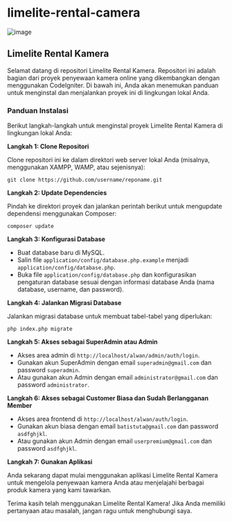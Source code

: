 # limelite-rental-camera
![image](https://github.com/muhammad-dicky/limelite-rental-camera/assets/58357765/43ca8b62-820c-4683-8ccb-c5a4c8ce97f3)

## Limelite Rental Kamera

Selamat datang di repositori Limelite Rental Kamera. Repositori ini adalah bagian dari proyek penyewaan kamera online yang dikembangkan dengan menggunakan CodeIgniter. Di bawah ini, Anda akan menemukan panduan untuk menginstal dan menjalankan proyek ini di lingkungan lokal Anda.

### Panduan Instalasi

Berikut langkah-langkah untuk menginstal proyek Limelite Rental Kamera di lingkungan lokal Anda:

**Langkah 1: Clone Repositori**

Clone repositori ini ke dalam direktori web server lokal Anda (misalnya, menggunakan XAMPP, WAMP, atau sejenisnya):

```
git clone https://github.com/username/reponame.git
```

**Langkah 2: Update Dependencies**

Pindah ke direktori proyek dan jalankan perintah berikut untuk mengupdate dependensi menggunakan Composer:

```
composer update
```

**Langkah 3: Konfigurasi Database**

- Buat database baru di MySQL.
- Salin file `application/config/database.php.example` menjadi `application/config/database.php`.
- Buka file `application/config/database.php` dan konfigurasikan pengaturan database sesuai dengan informasi database Anda (nama database, username, dan password).

**Langkah 4: Jalankan Migrasi Database**

Jalankan migrasi database untuk membuat tabel-tabel yang diperlukan:

```
php index.php migrate
```

**Langkah 5: Akses sebagai SuperAdmin atau Admin**

- Akses area admin di `http://localhost/alwan/admin/auth/login`.
- Gunakan akun SuperAdmin dengan email `superadmin@gmail.com` dan password `superadmin`.
- Atau gunakan akun Admin dengan email `administrator@gmail.com` dan password `administrator`.

**Langkah 6: Akses sebagai Customer Biasa dan Sudah Berlangganan Member**

- Akses area frontend di `http://localhost/alwan/auth/login`.
- Gunakan akun biasa dengan email `batistuta@gmail.com` dan password `asdfghjkl`.
- Atau gunakan akun Admin dengan email `userpremium@gmail.com` dan password `asdfghjkl`.

**Langkah 7: Gunakan Aplikasi**

Anda sekarang dapat mulai menggunakan aplikasi Limelite Rental Kamera untuk mengelola penyewaan kamera Anda atau menjelajahi berbagai produk kamera yang kami tawarkan.

Terima kasih telah menggunakan Limelite Rental Kamera! Jika Anda memiliki pertanyaan atau masalah, jangan ragu untuk menghubungi saya.

